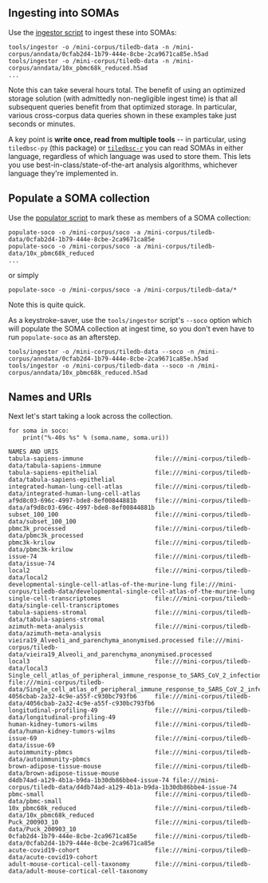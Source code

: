## Ingesting into SOMAs

Use the [ingestor script](../tools/ingestor) to ingest these into SOMAs:

```
tools/ingestor -o /mini-corpus/tiledb-data -n /mini-corpus/anndata/0cfab2d4-1b79-444e-8cbe-2ca9671ca85e.h5ad
tools/ingestor -o /mini-corpus/tiledb-data -n /mini-corpus/anndata/10x_pbmc68k_reduced.h5ad
...
```

Note this can take several hours total. The benefit of using an optimized storage solution (with
admittedly non-negligible ingest time) is that all subsequent queries benefit from that optimized
storage. In particular, various cross-corpus data queries shown in these examples take just seconds
or minutes.

A key point is **write once, read from multiple tools** -- in particular, using `tiledbsc-py` (this
package) or [`tiledbsc-r`](https://github.com/TileDB-Inc/tiledbsc) you can read SOMAs in either
language, regardless of which language was used to store them. This lets you use
best-in-class/state-of-the-art analysis algorithms, whichever language they're implemented in.

## Populate a SOMA collection

Use the [populator script](../tools/populate-soco) to mark these as members of a SOMA collection:

```
populate-soco -o /mini-corpus/soco -a /mini-corpus/tiledb-data/0cfab2d4-1b79-444e-8cbe-2ca9671ca85e
populate-soco -o /mini-corpus/soco -a /mini-corpus/tiledb-data/10x_pbmc68k_reduced
...
```

or simply

```
populate-soco -o /mini-corpus/soco -a /mini-corpus/tiledb-data/*
```

Note this is quite quick.

As a keystroke-saver, use the `tools/ingestor` script's `--soco` option which will populate the SOMA
collection at ingest time, so you don't even have to run `populate-soco` as an afterstep.

```
tools/ingestor -o /mini-corpus/tiledb-data --soco -n /mini-corpus/anndata/0cfab2d4-1b79-444e-8cbe-2ca9671ca85e.h5ad
tools/ingestor -o /mini-corpus/tiledb-data --soco -n /mini-corpus/anndata/10x_pbmc68k_reduced.h5ad
```

## Names and URIs

Next let's start taking a look across the collection.

```
for soma in soco:
    print("%-40s %s" % (soma.name, soma.uri))
```

```
NAMES AND URIS
tabula-sapiens-immune                    file:///mini-corpus/tiledb-data/tabula-sapiens-immune
tabula-sapiens-epithelial                file:///mini-corpus/tiledb-data/tabula-sapiens-epithelial
integrated-human-lung-cell-atlas         file:///mini-corpus/tiledb-data/integrated-human-lung-cell-atlas
af9d8c03-696c-4997-bde8-8ef00844881b     file:///mini-corpus/tiledb-data/af9d8c03-696c-4997-bde8-8ef00844881b
subset_100_100                           file:///mini-corpus/tiledb-data/subset_100_100
pbmc3k_processed                         file:///mini-corpus/tiledb-data/pbmc3k_processed
pbmc3k-krilow                            file:///mini-corpus/tiledb-data/pbmc3k-krilow
issue-74                                 file:///mini-corpus/tiledb-data/issue-74
local2                                   file:///mini-corpus/tiledb-data/local2
developmental-single-cell-atlas-of-the-murine-lung file:///mini-corpus/tiledb-data/developmental-single-cell-atlas-of-the-murine-lung
single-cell-transcriptomes               file:///mini-corpus/tiledb-data/single-cell-transcriptomes
tabula-sapiens-stromal                   file:///mini-corpus/tiledb-data/tabula-sapiens-stromal
azimuth-meta-analysis                    file:///mini-corpus/tiledb-data/azimuth-meta-analysis
vieira19_Alveoli_and_parenchyma_anonymised.processed file:///mini-corpus/tiledb-data/vieira19_Alveoli_and_parenchyma_anonymised.processed
local3                                   file:///mini-corpus/tiledb-data/local3
Single_cell_atlas_of_peripheral_immune_response_to_SARS_CoV_2_infection file:///mini-corpus/tiledb-data/Single_cell_atlas_of_peripheral_immune_response_to_SARS_CoV_2_infection
4056cbab-2a32-4c9e-a55f-c930bc793fb6     file:///mini-corpus/tiledb-data/4056cbab-2a32-4c9e-a55f-c930bc793fb6
longitudinal-profiling-49                file:///mini-corpus/tiledb-data/longitudinal-profiling-49
human-kidney-tumors-wilms                file:///mini-corpus/tiledb-data/human-kidney-tumors-wilms
issue-69                                 file:///mini-corpus/tiledb-data/issue-69
autoimmunity-pbmcs                       file:///mini-corpus/tiledb-data/autoimmunity-pbmcs
brown-adipose-tissue-mouse               file:///mini-corpus/tiledb-data/brown-adipose-tissue-mouse
d4db74ad-a129-4b1a-b9da-1b30db86bbe4-issue-74 file:///mini-corpus/tiledb-data/d4db74ad-a129-4b1a-b9da-1b30db86bbe4-issue-74
pbmc-small                               file:///mini-corpus/tiledb-data/pbmc-small
10x_pbmc68k_reduced                      file:///mini-corpus/tiledb-data/10x_pbmc68k_reduced
Puck_200903_10                           file:///mini-corpus/tiledb-data/Puck_200903_10
0cfab2d4-1b79-444e-8cbe-2ca9671ca85e     file:///mini-corpus/tiledb-data/0cfab2d4-1b79-444e-8cbe-2ca9671ca85e
acute-covid19-cohort                     file:///mini-corpus/tiledb-data/acute-covid19-cohort
adult-mouse-cortical-cell-taxonomy       file:///mini-corpus/tiledb-data/adult-mouse-cortical-cell-taxonomy
```
